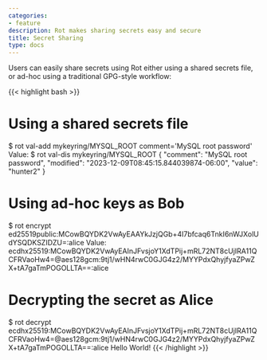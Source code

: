 ```yaml
---
categories:
- feature
description: Rot makes sharing secrets easy and secure
title: Secret Sharing
type: docs
---
```


Users can easily share secrets using Rot either using a shared secrets file, or ad-hoc using a traditional GPG-style workflow:

{{< highlight bash >}}
# Using a shared secrets file
$ rot val-add mykeyring/MYSQL_ROOT comment='MySQL root password'
Value:
$ rot val-dis mykeyring/MYSQL_ROOT
{
  "comment": "MySQL root password",
  "modified": "2023-12-09T08:45:15.844039874-06:00",
  "value": "hunter2"
}

# Using ad-hoc keys as Bob
$ rot encrypt ed25519public:MCowBQYDK2VwAyEAAYkJzjQGb+4I7bfcaq6TnkI6nWJXolUdYSQDKSZIDZU=:alice
Value:
ecdhx25519:MCowBQYDK2VwAyEAInJFvsjoY1XdTPij+mRL72NT8cUjIRA11QCFRVaoHw4=@aes128gcm:9tj1/wHN4rwC0GJG4z2/MYYPdxQhyjfyaZPwZX+tA7gaTmPOGOLLTA==:alice

# Decrypting the secret as Alice
$ rot decrypt ecdhx25519:MCowBQYDK2VwAyEAInJFvsjoY1XdTPij+mRL72NT8cUjIRA11QCFRVaoHw4=@aes128gcm:9tj1/wHN4rwC0GJG4z2/MYYPdxQhyjfyaZPwZX+tA7gaTmPOGOLLTA==:alice
Hello World!
{{< /highlight >}}
